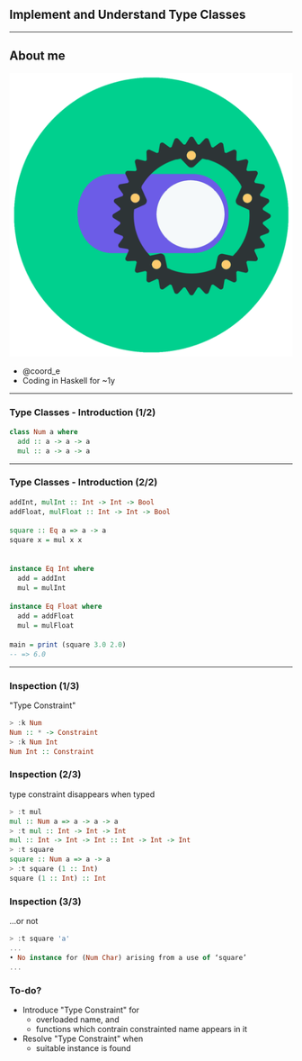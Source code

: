 ## Implement and Understand Type Classes

---

## About me

![icon](icon.png)

- @coord_e
- Coding in Haskell for ~1y

---

### Type Classes - Introduction (1/2)

```haskell
class Num a where
  add :: a -> a -> a
  mul :: a -> a -> a
```

---

### Type Classes - Introduction (2/2)

```haskell
addInt, mulInt :: Int -> Int -> Bool
addFloat, mulFloat :: Int -> Int -> Bool

square :: Eq a => a -> a
square x = mul x x


instance Eq Int where
  add = addInt
  mul = mulInt

instance Eq Float where
  add = addFloat
  mul = mulFloat
  
main = print (square 3.0 2.0)
-- => 6.0
```

---

### Inspection (1/3)

"Type Constraint"

```haskell
> :k Num
Num :: * -> Constraint
> :k Num Int
Num Int :: Constraint
```

### Inspection (2/3)

type constraint disappears when typed

```haskell
> :t mul
mul :: Num a => a -> a -> a
> :t mul :: Int -> Int -> Int
mul :: Int -> Int -> Int :: Int -> Int -> Int
> :t square
square :: Num a => a -> a
> :t square (1 :: Int)
square (1 :: Int) :: Int
```

### Inspection (3/3)

...or not

```haskell
> :t square 'a'
...
• No instance for (Num Char) arising from a use of ‘square’
...
```

### To-do?

- Introduce "Type Constraint" for
  * overloaded name, and
  * functions which contrain constrainted name appears in it
- Resolve "Type Constraint" when
  * suitable instance is found
